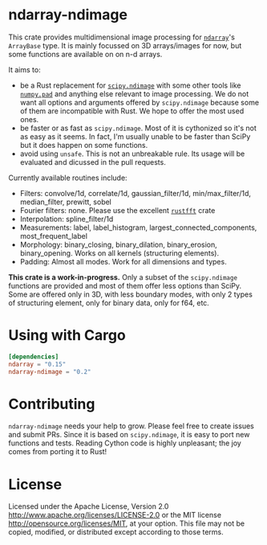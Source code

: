 ndarray-ndimage
=============

This crate provides multidimensional image processing for [`ndarray`]'s `ArrayBase` type. It is mainly focussed on 3D arrays/images for now, but some functions are available on on n-d arrays.

It aims to:
- be a Rust replacement for [`scipy.ndimage`] with some other tools like [`numpy.pad`] and anything else relevant to image processing. We do not want all options and arguments offered by `scipy.ndimage` because some of them are incompatible with Rust. We hope to offer the most used ones.
- be faster or as fast as `scipy.ndimage`. Most of it is cythonized so it's not as easy as it seems. In fact, I'm usually unable to be faster than SciPy but it does happen on some functions.
- avoid using `unsafe`. This is not an unbreakable rule. Its usage will be evaluated and dicussed in the pull requests.

Currently available routines include:
- Filters: convolve/1d, correlate/1d, gaussian_filter/1d, min/max_filter/1d, median_filter, prewitt, sobel
- Fourier filters: none. Please use the excellent [`rustfft`] crate
- Interpolation: spline_filter/1d
- Measurements: label, label_histogram, largest_connected_components, most_frequent_label
- Morphology: binary_closing, binary_dilation, binary_erosion, binary_opening. Works on all kernels (structuring elements).
- Padding: Almost all modes. Work for all dimensions and types.

**This crate is a work-in-progress.** Only a subset of the `scipy.ndimage` functions are provided and most of them offer less options than SciPy. Some are offered only in 3D, with less boundary modes, with only 2 types of structuring element, only for binary data, only for f64, etc.

[`ndarray`]: https://github.com/rust-ndarray/ndarray
[`scipy.ndimage`]: https://docs.scipy.org/doc/scipy/reference/ndimage.html
[`numpy.pad`]: https://numpy.org/doc/stable/reference/generated/numpy.pad.html
[`rustfft`]: https://crates.io/crates/rustfft

Using with Cargo
================

```toml
[dependencies]
ndarray = "0.15"
ndarray-ndimage = "0.2"
```

Contributing
============

`ndarray-ndimage` needs your help to grow. Please feel free to create issues and submit PRs. Since it is based on `scipy.ndimage`, it is easy to port new functions and tests. Reading Cython code is highly unpleasant; the joy comes from porting it to Rust!

License
=======

Licensed under the Apache License, Version 2.0
http://www.apache.org/licenses/LICENSE-2.0 or the MIT license
http://opensource.org/licenses/MIT, at your
option. This file may not be copied, modified, or distributed
except according to those terms.
